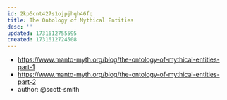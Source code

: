 ```yaml
---
id: 2kp5cnt427s1ojpjhqh46fq
title: The Ontology of Mythical Entities
desc: ''
updated: 1731612755595
created: 1731612724508
---
```


- https://www.manto-myth.org/blog/the-ontology-of-mythical-entities-part-1
- https://www.manto-myth.org/blog/the-ontology-of-mythical-entities-part-2
- author: @scott-smith